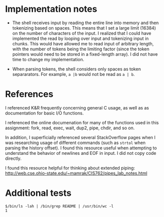 # Implementation notes

- The shell receives input by reading the entire line into memory and then tokenizing based on spaces. This means that I set a large limit (16384) on the number of characters of the input. I realized that I could have implemented the read by looping over input and tokenizing input in chunks. This would have allowed me to read input of arbitrary length, with the number of tokens being the limiting factor (since the token pointers would need to be stored in a fixed-length array). I did not have time to change my implementation.

- When parsing tokens, the shell considers only spaces as token separarators. For example, `a |b` would not be read as `a | b`.

# References

I referenced K&R frequently concerning general C usage, as well as as documentation for basic I/O functions.

I referenced the online documenation for many of the functions used in this assignment: fork, read, exec, wait, dup2, pipe, chdir, and so on.

In addition, I superficially referenced several StackOverflow pages when I was researching usage of different commands (such as `strtol` when parsing the history offset). I found this resource useful when attempting to understand the behavior of newlines and EOF in input. I did not copy code directly.

I found this resource helpful for thinking about extended piping: http://web.cse.ohio-state.edu/~mamrak/CIS762/pipes_lab_notes.html

# Additional tests

```
$/bin/ls -lah | /bin/grep README | /usr/bin/wc -l
1
```